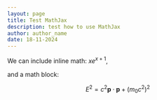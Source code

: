 ```yaml
---
layout: page
title: Test MathJax
description: test how to use MathJax
author: author_name
date: 18-11-2024
---
```



We can include inline math: $x e^{x+1}$,

and a math block:

$$E^2 = c^2 \mathbf{p}\cdot \mathbf{p} + \left(m_0 c^2\right)^2$$

<!-- MathJax -->
<script>
MathJax = {
  tex: {
    inlineMath: [['$', '$'], ['\\(', '\\)']]
  },
  svg: {
    fontCache: 'global'
  }
};
</script>
<script type="text/javascript" id="MathJax-script" async
  src="https://cdn.jsdelivr.net/npm/mathjax@3/es5/tex-svg.js">
</script>

